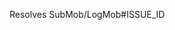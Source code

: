 Resolves SubMob/LogMob#ISSUE_ID
<!--
Pull Request Checklist
1. I have read the https://github.com/SubMob/LogMob/blob/develop/docs/CONTRIBUTING.md
2. PR title is in the format of `[SubMob/LogMob#ISSUE_ID] ISSUE_TITLE`
3. I have added a valid description and pictures if necessary.
4. I replaced `ISSUE_ID` with the ID of issue.
5. I have tested the app before creating this PR 
-->

